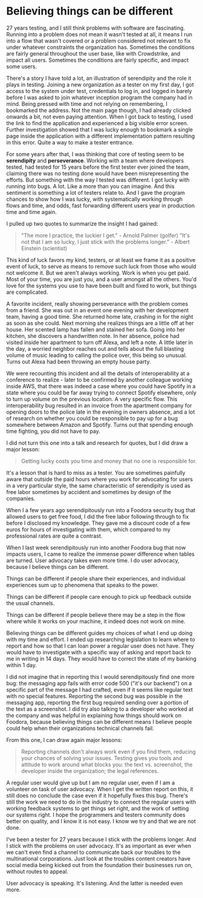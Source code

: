 # Believing things can be different

27 years testing, and I still think problems with software are fascinating. Running into a problem does not mean it wasn't tested at all, it means I run into a flow that wasn't covered or a problem considered not relevant to fix under whatever constraints the organization has. Sometimes the conditions are fairly general throughout the user base, like with Crowdstrike, and impact all users. Sometimes the conditions are fairly specific, and impact some users.

There's a story I have told a lot, an illustration of serendipity and the role it plays in testing. Joining a new organization as a tester on my first day, I got access to the system under test, credentials to log in, and logged in barely before I was asked to join whatever inception program the company had in mind. Being pressed with time and not relying on remembering, I bookmarked the address. Not the main page though, I had already clicked onwards a bit, not even paying attention. When I got back to testing, I used the link to find the application and experienced a big visible error screen. Further investigation showed that I was lucky enough to bookmark a single page inside the application with a different implementation pattern resulting in this error. Quite a way to make a tester entrance.

For some years after that, I was thinking that core of testing seem to be **serendipity** and **perseverance**. Working with a team where developers tested, had tested for 15 years before the first tester ever joined the team, claiming there was no testing done would have been misrepresenting the efforts. But something with the way I tested was different. I got lucky with running into bugs. A lot. Like a more than you can imagine. And this sentiment is something a lot of testers relate to. And I gave the program chances to show how I was lucky, with systematically working through flows and time, and odds, fast forwarding different users year in production time and time again.

I pulled up two quotes to summarize the insight I had gained:

> "The more I practice, the luckier I get." - Arnold Palmer (golfer)
> "It's not that I am so lucky, I just stick with the problems longer." - Albert Einstein (scientist)

This kind of luck favors my kind, testers, or at least we frame it as a positive event of luck, to serve as means to remove such luck from those who would not welcome it. But we aren't always working. Work is when you get paid. Most of your time, you are just you, and a user amongst all the others. You'd love for the systems you use to have been built and fixed to work, but things are complicated.

A favorite incident, really showing perseverance with the problem comes from a friend. She was out in an event one evening with her development team, having a good time. She returned home late, crashing in for the night as soon as she could. Next morning she realizes things are a little off at her house. Her scented lamp has fallen and stained her sofa. Going into her kitchen, she discovers a handwritten note. In her absence, police had visited inside her apartment to turn off Alexa, and left a note. A little later in the day, a worried neighbor reaches out and tells about the full blasting volume of music leading to calling the police over, this being so unusual. Turns out Alexa had been throwing an empty house party.

We were recounting this incident and all the details of interoperability at a conference to realize - later to be confirmed by another colleague working inside AWS, that there was indeed a case where you could have Spotify in a state where you could be far away trying to connect Spotify elsewhere, only to turn up volume on the previous location. A very specific flow. This interoperability bug resulted in an invoice from the apartment company for opening doors to the police late in the evening in owners absence, and a lot of research on whether you could be responsible to pay up for a bug somewhere between Amazon and Spotify. Turns out that spending enough time fighting, you did not have to pay.

I did not turn this one into a talk and research for quotes, but I did draw a major lesson:

> Getting lucky costs you time and money that no one is responsible for.

It's a lesson that is hard to miss as a tester. You are sometimes painfully aware that outside the paid hours where you work for advocating for users in a very particular style, the same characteristic of serendipity is used as free labor sometimes by accident and sometimes by design of the companies.

When I a few years ago serendipitously run into a Foodora security bug that allowed users to get free food, I did the free labor following through to fix before I disclosed my knowledge. They gave me a discount code of a few euros for hours of investigating with them, which compared to my professional rates are quite a contrast.

When I last week serendipitously run into another Foodora bug that now impacts users, I came to realize the immense power difference when tables are turned. User advocacy takes even more time. I do user advocacy, because I believe things can be different.

Things can be different if people share their experiences, and individual experiences sum up to phenomena that speaks to the power.

Things can be different if people care enough to pick up feedback outside the usual channels.

Things can be different if people believe there may be a step in the flow where while it works on your machine, it indeed does not work on mine.

Believing things can be different guides my choices of what I end up doing with my time and effort. I ended up researching legislation to learn where to report and how so that I can loan power a regular user does not have. They would have to investigate with a specific way of asking and report back to me in writing in 14 days. They would have to correct the state of my banking within 1 day.

I did not imagine that in reporting this I would serendipitously find one more bug: the messaging app fails with error code 500 ("it's our backend") on a specific part of the message I had crafted, even if it seems like regular text with no special features. Reporting the second bug was possible in the messaging app, reporting the first bug required sending over a portion of the text as a screenshot. I did try also talking to a developer who worked at the company and was helpful in explaining how things should work on Foodora, because believing things can be different means I believe people could help when their organizations technical channels fail.

From this one, I can draw again major lessons:

> Reporting channels don't always work even if you find them, reducing your chances of solving your issues.
> Testing gives you tools and attitude to work around what blocks you: the text vs. screenshot, the developer inside the organization; the legal references.

A regular user would give up but I am no regular user, even if I am a volunteer on task of user advocacy. When I get the written report on this, it still does no conclude the case even if it hopefully fixes this bug. There's still the work we need to do in the industry to connect the regular users with working feedback systems to get things set right, and the work of setting our systems right. I hope the programmers and testers community does better on quality, and I know it is not easy. I know we try and that we are not done.

I've been a tester for 27 years because I stick with the problems longer. And I stick with the problems on user advocacy. It's as important as ever when we can't even find a channel to communicate back our troubles to the multinational corporations. Just look at the troubles content creators have social media being kicked out from the foundation their businesses run on, without routes to appeal.

User advocacy is speaking. It's listening. And the latter is needed even more.  
